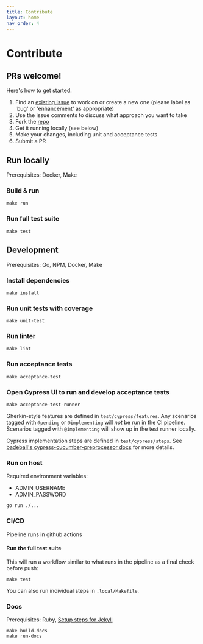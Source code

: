 ```yaml
---
title: Contribute
layout: home
nav_order: 4
---
```

# Contribute
## PRs welcome!

Here's how to get started.
1. Find an [existing issue](https://github.com/benjohns1/blinkfile/issues) to work on or create a new one (please label as 'bug' or 'enhancement' as appropriate)
2. Use the issue comments to discuss what approach you want to take
3. Fork the [repo](https://github.com/benjohns1/blinkfile)
4. Get it running locally (see below)
5. Make your changes, including unit and acceptance tests
6. Submit a PR

## Run locally
Prerequisites: Docker, Make

### Build & run
```
make run
```

### Run full test suite
```
make test
```

## Development
Prerequisites: Go, NPM, Docker, Make

### Install dependencies
```
make install
```

### Run unit tests with coverage
```
make unit-test
```

### Run linter
```
make lint
```

### Run acceptance tests
```
make acceptance-test
```

### Open Cypress UI to run and develop acceptance tests
```
make acceptance-test-runner
```
Gherkin-style features are defined in `test/cypress/features`. Any scenarios tagged with `@pending` or `@implementing`
will _not_ be run in the CI pipeline. Scenarios tagged with `@implementing` will show up in the test runner locally.

Cypress implementation steps are defined in `test/cypress/steps`. See
[badeball's cypress-cucumber-preprocessor docs](https://github.com/badeball/cypress-cucumber-preprocessor/blob/master/docs/readme.md)
for more details.

### Run on host
Required environment variables:
- ADMIN_USERNAME
- ADMIN_PASSWORD

```
go run ./...
```

### CI/CD
Pipeline runs in github actions

#### Run the full test suite
This will run a workflow similar to what runs in the pipeline as a final check before push:
```
make test
```
You can also run individual steps in `.local/Makefile`.

### Docs
Prerequisites: Ruby, [Setup steps for Jekyll](https://docs.github.com/en/pages/setting-up-a-github-pages-site-with-jekyll/testing-your-github-pages-site-locally-with-jekyll)
```
make build-docs
make run-docs
```